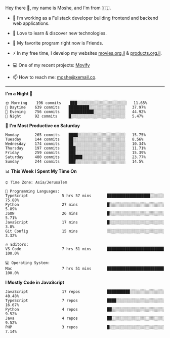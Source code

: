 Hey there 👋, my name is Moshe, and I'm from 🇮🇱.

- :telescope: I’m working as a Fullstack developer building frontend and backend web applications.

- :seedling: Love to learn & discover new technologies.

- 🍿 My favorite program right now is Friends.

- :zap: In my free time, I develop my websites [movies.org.il](https://movies.org.il) & [products.org.il](https://products.org.il).

- 💻 One of my recent projects: [Movify](https://github.com/jewishmoses/movify)

- :mailbox: How to reach me: moshe@xemail.co.

<hr/>

<!--START_SECTION:waka-->
**I'm a Night 🦉** 

```text
🌞 Morning    196 commits    ███░░░░░░░░░░░░░░░░░░░░░░   11.65% 
🌆 Daytime    639 commits    █████████░░░░░░░░░░░░░░░░   37.97% 
🌃 Evening    756 commits    ███████████░░░░░░░░░░░░░░   44.92% 
🌙 Night      92 commits     █░░░░░░░░░░░░░░░░░░░░░░░░   5.47%

```
📅 **I'm Most Productive on Saturday** 

```text
Monday       265 commits    ████░░░░░░░░░░░░░░░░░░░░░   15.75% 
Tuesday      144 commits    ██░░░░░░░░░░░░░░░░░░░░░░░   8.56% 
Wednesday    174 commits    ██░░░░░░░░░░░░░░░░░░░░░░░   10.34% 
Thursday     197 commits    ███░░░░░░░░░░░░░░░░░░░░░░   11.71% 
Friday       259 commits    ███░░░░░░░░░░░░░░░░░░░░░░   15.39% 
Saturday     400 commits    ██████░░░░░░░░░░░░░░░░░░░   23.77% 
Sunday       244 commits    ███░░░░░░░░░░░░░░░░░░░░░░   14.5%

```


📊 **This Week I Spent My Time On** 

```text
⌚︎ Time Zone: Asia/Jerusalem

💬 Programming Languages: 
TypeScript               5 hrs 57 mins       ███████████████████░░░░░░   75.88% 
Python                   27 mins             █░░░░░░░░░░░░░░░░░░░░░░░░   5.89% 
JSON                     26 mins             █░░░░░░░░░░░░░░░░░░░░░░░░   5.71% 
JavaScript               17 mins             █░░░░░░░░░░░░░░░░░░░░░░░░   3.8% 
Git Config               15 mins             ░░░░░░░░░░░░░░░░░░░░░░░░░   3.32%

🔥 Editors: 
VS Code                  7 hrs 51 mins       █████████████████████████   100.0%

💻 Operating System: 
Mac                      7 hrs 51 mins       █████████████████████████   100.0%

```

**I Mostly Code in JavaScript** 

```text
JavaScript               17 repos            ██████████░░░░░░░░░░░░░░░   40.48% 
TypeScript               7 repos             ████░░░░░░░░░░░░░░░░░░░░░   16.67% 
Python                   4 repos             ██░░░░░░░░░░░░░░░░░░░░░░░   9.52% 
Java                     4 repos             ██░░░░░░░░░░░░░░░░░░░░░░░   9.52% 
PHP                      3 repos             █░░░░░░░░░░░░░░░░░░░░░░░░   7.14%

```



<!--END_SECTION:waka-->
